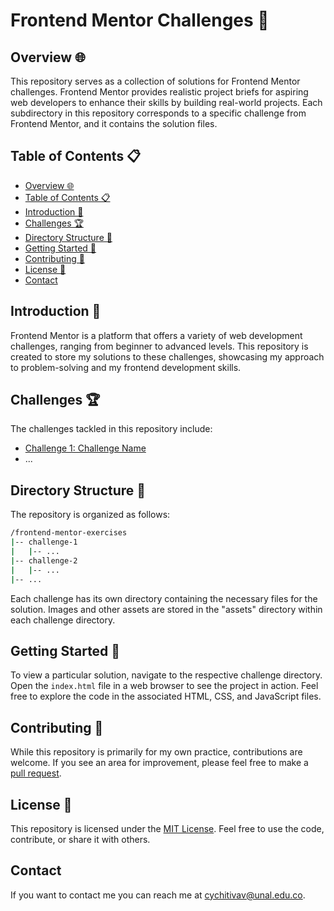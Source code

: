 # Frontend Mentor Challenges 🚀 <!-- omit in toc -->

## Overview 🌐

This repository serves as a collection of solutions for Frontend Mentor challenges. Frontend Mentor provides realistic project briefs for aspiring web developers to enhance their skills by building real-world projects. Each subdirectory in this repository corresponds to a specific challenge from Frontend Mentor, and it contains the solution files.

## Table of Contents 📋

- [Overview 🌐](#overview-)
- [Table of Contents 📋](#table-of-contents-)
- [Introduction 🚀](#introduction-)
- [Challenges 🏆](#challenges-)
- [Directory Structure 📁](#directory-structure-)
- [Getting Started 🚀](#getting-started-)
- [Contributing 🤝](#contributing-)
- [License 📝](#license-)
- [Contact](#contact)

## Introduction 🚀

Frontend Mentor is a platform that offers a variety of web development challenges, ranging from beginner to advanced levels. This repository is created to store my solutions to these challenges, showcasing my approach to problem-solving and my frontend development skills.

## Challenges 🏆

The challenges tackled in this repository include:

- [Challenge 1: Challenge Name](link-to-challenge)
- ...

## Directory Structure 📁

The repository is organized as follows:

```bash
/frontend-mentor-exercises
|-- challenge-1
|   |-- ...
|-- challenge-2
|   |-- ...
|-- ...
```

Each challenge has its own directory containing the necessary files for the solution. Images and other assets are stored in the "assets" directory within each challenge directory.

## Getting Started 🚀

To view a particular solution, navigate to the respective challenge directory. Open the `index.html` file in a web browser to see the project in action. Feel free to explore the code in the associated HTML, CSS, and JavaScript files.

## Contributing 🤝

While this repository is primarily for my own practice, contributions are welcome. If you see an area for improvement, please feel free to make a [pull request](https://github.com/cychitivav/frontendMentor/pulls).

## License 📝

This repository is licensed under the [MIT License](LICENSE). Feel free to use the code, contribute, or share it with others.

## Contact

If you want to contact me you can reach me at cychitivav@unal.edu.co.
